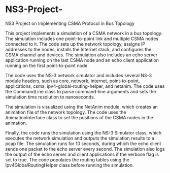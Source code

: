 # NS3-Project-
NS3 Project on Implementing CSMA Protocol in Bus Topology


This project implements a simulation of a CSMA network in a bus topology. The simulation includes one point-to-point link and multiple CSMA nodes connected to it. The code sets up the network topology, assigns IP addresses to the nodes, installs the Internet stack, and configures the CSMA channel and devices. The simulation also includes an echo server application running on the last CSMA node and an echo client application running on the first point-to-point node.

The code uses the NS-3 network simulator and includes several NS-3 module headers, such as core, network, internet, point-to-point, applications, csma, ipv4-global-routing-helper, and netanim. The code uses the CommandLine class to parse command-line arguments and sets the simulation time resolution to nanoseconds.

The simulation is visualized using the NetAnim module, which creates an animation file of the network topology. The code uses the AnimationInterface class to set the positions of the CSMA nodes in the animation.

Finally, the code runs the simulation using the NS-3 Simulator class, which executes the network simulation and outputs the simulation results to a pcap file. The simulation runs for 10 seconds, during which the echo client sends one packet to the echo server every second. The simulation also logs the output of the echo server and client applications if the verbose flag is set to true. The code populates the routing tables using the Ipv4GlobalRoutingHelper class before running the simulation.
